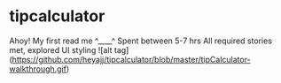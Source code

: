 tipcalculator
=============

Ahoy! My first read me ^____^
Spent between 5-7 hrs
All required stories met, explored UI styling
![alt tag] (https://github.com/heyajj/tipcalculator/blob/master/tipCalculator-walkthrough.gif)
